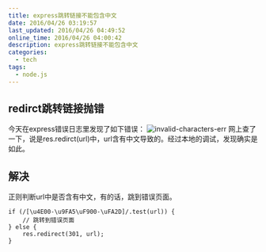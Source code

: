 ```yaml
---
title: express跳转链接不能包含中文
date: 2016/04/26 03:19:57
last_updated: 2016/04/26 04:49:52
online_time: 2016/04/26 04:00:42
description: express跳转链接不能包含中文
categories:
  - tech
tags:
  - node.js
---
```


## redirct跳转链接抛错
今天在express错误日志里发现了如下错误：
![invalid-characters-err](https://yrw-blog.oss-cn-shenzhen.aliyuncs.com/article-img/20160426/7a0d4d0d-b2f1-4884-9e17-aa61f8302c2e--51-1.png "invalid-characters-err")
网上查了一下，说是res.redirct(url)中，url含有中文导致的。经过本地的调试，发现确实是如此。

## 解决
正则判断url中是否含有中文，有的话，跳到错误页面。
```
if (/[\u4E00-\u9FA5\uF900-\uFA2D]/.test(url)) {
	// 跳转到错误页面
} else {
	res.redirect(301, url);
}
```
